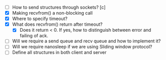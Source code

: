 - [ ] How to send structures through sockets? [c]
- [X] Making recvfrom() a non-blocking call
- [X] Where to specify timeout?
- [X] What does recvfrom() return after timeout?
    - [X] Does it return < 0. If yes, how to distinguish between error and failing of ack.
- [ ] Will we require a send queue and recv queue and how to implement it?
- [ ] Will we require nanosleep if we are using Sliding window protocol?
- [ ] Define all structures in both client and server